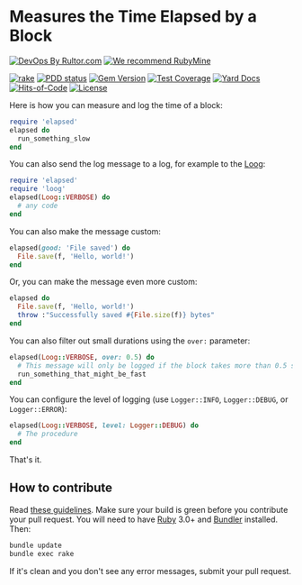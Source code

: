 # Measures the Time Elapsed by a Block

[![DevOps By Rultor.com](https://www.rultor.com/b/yegor256/elapsed)](https://www.rultor.com/p/yegor256/elapsed)
[![We recommend RubyMine](https://www.elegantobjects.org/rubymine.svg)](https://www.jetbrains.com/ruby/)

[![rake](https://github.com/yegor256/elapsed/actions/workflows/rake.yml/badge.svg)](https://github.com/yegor256/elapsed/actions/workflows/rake.yml)
[![PDD status](https://www.0pdd.com/svg?name=yegor256/elapsed)](https://www.0pdd.com/p?name=yegor256/elapsed)
[![Gem Version](https://badge.fury.io/rb/elapsed.svg)](https://badge.fury.io/rb/elapsed)
[![Test Coverage](https://img.shields.io/codecov/c/github/yegor256/elapsed.svg)](https://codecov.io/github/yegor256/elapsed?branch=master)
[![Yard Docs](https://img.shields.io/badge/yard-docs-blue.svg)](https://rubydoc.info/github/yegor256/elapsed/master/frames)
[![Hits-of-Code](https://hitsofcode.com/github/yegor256/elapsed)](https://hitsofcode.com/view/github/yegor256/elapsed)
[![License](https://img.shields.io/badge/license-MIT-green.svg)](https://github.com/yegor256/elapsed/blob/master/LICENSE.txt)

Here is how you can measure and log the time of a block:

```ruby
require 'elapsed'
elapsed do
  run_something_slow
end
```

You can also send the log message to a log, for example to the
[Loog](https://github.com/yegor256/loog):

```ruby
require 'elapsed'
require 'loog'
elapsed(Loog::VERBOSE) do
  # any code
end
```

You can also make the message custom:

```ruby
elapsed(good: 'File saved') do
  File.save(f, 'Hello, world!')
end
```

Or, you can make the message even more custom:

```ruby
elapsed do
  File.save(f, 'Hello, world!')
  throw :"Successfully saved #{File.size(f)} bytes"
end
```

You can also filter out small durations using the `over:` parameter:

```ruby
elapsed(Loog::VERBOSE, over: 0.5) do
  # This message will only be logged if the block takes more than 0.5 seconds
  run_something_that_might_be_fast
end
```

You can configure the level of logging
(use `Logger::INFO`, `Logger::DEBUG`, or `Logger::ERROR`):

```ruby
elapsed(Loog::VERBOSE, level: Logger::DEBUG) do
  # The procedure
end
```

That's it.

## How to contribute

Read
[these guidelines](https://www.yegor256.com/2014/04/15/github-guidelines.html).
Make sure your build is green before you contribute
your pull request. You will need to have
[Ruby](https://www.ruby-lang.org/en/) 3.0+ and
[Bundler](https://bundler.io/) installed. Then:

```bash
bundle update
bundle exec rake
```

If it's clean and you don't see any error messages, submit your pull request.
